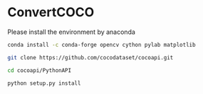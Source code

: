 # ConvertCOCO

Please install the environment by anaconda

```bash
conda install -c conda-forge opencv cython pylab matplotlib

git clone https://github.com/cocodataset/cocoapi.git

cd cocoapi/PythonAPI

python setup.py install
```